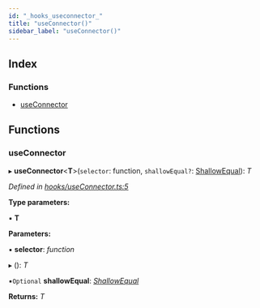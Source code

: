 ```yaml
---
id: "_hooks_useconnector_"
title: "useConnector()"
sidebar_label: "useConnector()"
---
```


## Index

### Functions

* [useConnector](_hooks_useconnector_.md#useconnector)

## Functions

###  useConnector

▸ **useConnector**<**T**>(`selector`: function, `shallowEqual?`: [ShallowEqual](_interfaces_.md#shallowequal)): *T*

*Defined in [hooks/useConnector.ts:5](https://github.com/unadlib/reactant/blob/d83826e/packages/reactant/src/hooks/useConnector.ts#L5)*

**Type parameters:**

▪ **T**

**Parameters:**

▪ **selector**: *function*

▸ (): *T*

▪`Optional`  **shallowEqual**: *[ShallowEqual](_interfaces_.md#shallowequal)*

**Returns:** *T*
